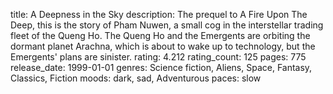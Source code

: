 title: A Deepness in the Sky
description: The prequel to A Fire Upon The Deep, this is the story of Pham Nuwen, a small cog in the interstellar trading fleet of the Queng Ho. The Queng Ho and the Emergents are orbiting the dormant planet Arachna, which is about to wake up to technology, but the Emergents' plans are sinister.
rating: 4.212
rating_count: 125
pages: 775
release_date: 1999-01-01
genres: Science fiction, Aliens, Space, Fantasy, Classics, Fiction
moods: dark, sad, Adventurous
paces: slow